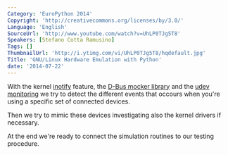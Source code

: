 ```yaml
---
Category: 'EuroPython 2014'
Copyright: 'http://creativecommons.org/licenses/by/3.0/'
Language: 'English'
SourceUrl: 'http://www.youtube.com/watch?v=UhLP0TJg5T8'
Speakers: [Stefano Cotta Ramusino]
Tags: []
ThumbnailUrl: 'http://i.ytimg.com/vi/UhLP0TJg5T8/hqdefault.jpg'
Title: 'GNU/Linux Hardware Emulation with Python'
date: '2014-07-22'
---
```

With the kernel [inotify](http://en.wikipedia.org/wiki/Inotify "inotify") feature, the [D-Bus mocker library](https://launchpad.net/python-dbusmock "D-Bus mocker library") and the [udev monitoring](http://pyudev.readthedocs.org/en/latest/api/pyudev.html#pyudev.Monitor "udev monitoring") we try to detect the different events that occours when you're using a specific set of connected devices.

Then we try to mimic these devices investigating also the kernel drivers if necessary.

At the end we're ready to connect the simulation routines to our testing procedure.